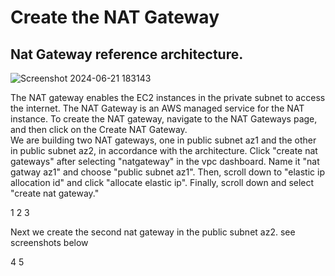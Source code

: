  # Create the NAT Gateway

 ## Nat Gateway reference architecture.

![Screenshot 2024-06-21 183143](https://github.com/atharva5683/Hosting-WordPress-on-AWS-with-a-Secure-Three-Tier-VPC/assets/160429511/1051b2d4-d68a-43cf-9794-d38d6c0abce4) 

 The NAT gateway enables the EC2 instances in the private subnet to access the internet. 
 The NAT Gateway is an AWS managed service for the NAT instance. To create the NAT gateway, navigate to the NAT Gateways page, and then click on the Create NAT Gateway. <br>
 We are building two NAT gateways, one in public subnet az1 and the other in public subnet az2, in accordance with the architecture. Click "create nat gateways" after selecting "natgateway" in the vpc dashboard. Name it "nat gatway az1" and choose "public subnet az1". Then, scroll down to "elastic ip allocation id" and click "allocate elastic ip". Finally, scroll down and select "create nat gateway."
 
 1
 2
 3

 Next we create the second nat gateway in the public subnet az2. see screenshots below

 4
 5
 

